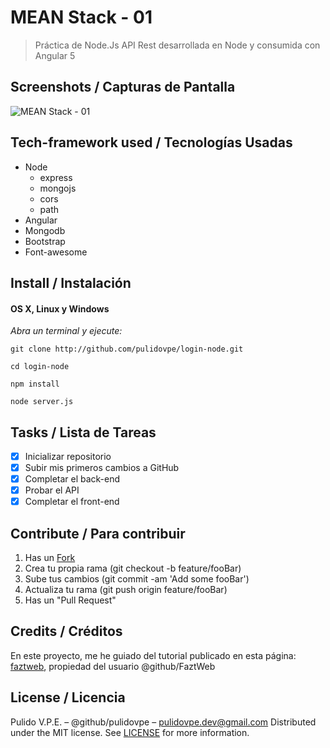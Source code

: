 # MEAN Stack - 01
> Práctica de Node.Js 
> API Rest desarrollada en Node y consumida con Angular 5

## Screenshots / Capturas de Pantalla
![MEAN Stack - 01](https://lh3.googleusercontent.com/WYWAXaRS_HCKvwDEVyo0qR96K4gaDVQbJ15VEk0qdULPrdykMhvIkWbv9VpB0rwh9cckTdAn9GVh=s700)

## Tech-framework used / Tecnologías Usadas
- Node
	- express
	- mongojs
	- cors
	- path
- Angular
- Mongodb
- Bootstrap
- Font-awesome

## Install / Instalación
#### OS X, Linux y Windows
*Abra un terminal y ejecute:*
```Shell
git clone http://github.com/pulidovpe/login-node.git

cd login-node

npm install

node server.js
```
## Tasks / Lista de Tareas
- [x] Inicializar repositorio
- [x] Subir mis primeros cambios a GitHub
- [x] Completar el back-end
- [x] Probar el API
- [x] Completar el front-end

## Contribute / Para contribuir
1. Has un [Fork](https://github.com/pulidovpe/login-node/fork)
2. Crea tu propia rama (git checkout -b feature/fooBar)
3. Sube tus cambios (git commit -am 'Add some fooBar')
4. Actualiza tu rama (git push origin feature/fooBar)
5. Has un "Pull Request"

## Credits / Créditos
En este proyecto, me he guiado del tutorial publicado en esta página:
[faztweb](http://www.faztweb.com/tutorial/crud-mean-angular-5), propiedad del usuario @github/FaztWeb

## License / Licencia
Pulido V.P.E. – @github/pulidovpe – pulidovpe.dev@gmail.com
Distributed under the MIT license. See [LICENSE](LICENSE) for more information.
